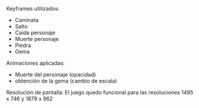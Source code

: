 Keyframes utilizados: 
- Caminata
- Salto
- Caida personaje
- Muerte personaje
- Piedra
- Gema

Animaciones aplicadas:
- Muerte del personaje  (opacidad)
- obtención de la gema (cambio de escala)

Resolución de pantalla:
El juego quedo funcional para las resoluciones 1495 x 746 y 1879 x 962